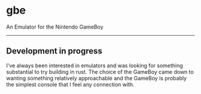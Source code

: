 # gbe
An Emulator for the Nintendo GameBoy

------
Development in progress
------

I've always been interested in emulators and was looking for something substantial to try building in rust. The choice of the GameBoy came down to wanting something relatively approachable and the GameBoy is probably the simplest console that I feel any connection with.
